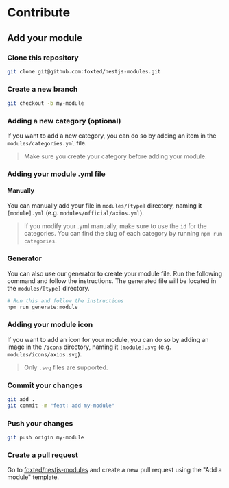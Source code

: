 # Contribute

## Add your module

### Clone this repository

```bash
git clone git@github.com:foxted/nestjs-modules.git
```

### Create a new branch

```bash
git checkout -b my-module
```

### Adding a new category (optional)

If you want to add a new category, you can do so by adding an item in the `modules/categories.yml` file.

> Make sure you create your category before adding your module.

### Adding your module .yml file

#### Manually

You can manually add your file in `modules/[type]` directory, naming it `[module].yml` (e.g. `modules/official/axios.yml`).

> If you modify your .yml manually, make sure to use the `id` for the categories.
> You can find the slug of each category by running `npm run categories`.

### Generator

You can also use our generator to create your module file. Run the following command and follow the instructions.
The generated file will be located in the `modules/[type]` directory.

```bash
# Run this and follow the instructions
npm run generate:module
```

### Adding your module icon

If you want to add an icon for your module, you can do so by adding an image in the `/icons` directory, naming it `[module].svg` (e.g. `modules/icons/axios.svg`).

> Only `.svg` files are supported.

### Commit your changes

```bash
git add .
git commit -m "feat: add my-module"
```

### Push your changes

```bash
git push origin my-module
```

### Create a pull request

Go to [foxted/nestjs-modules](https://github.com/foxted/nestjs-modules/pulls) and create a new pull request using the "Add a module" template.

